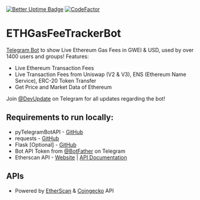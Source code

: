 [![Better Uptime Badge](https://betteruptime.com/status-badges/v1/monitor/9nh9.svg)](https://tgbots.advik.dev)
[![CodeFactor](https://www.codefactor.io/repository/github/devadvik/ethgasfeetrackerbot/badge)](https://www.codefactor.io/repository/github/devadvik/ethgasfeetrackerbot)

# ETHGasFeeTrackerBot
[Telegram Bot](https://telegram.dog/ETHGasFeeTrackerBot) to show Live Ethereum Gas Fees in GWEI & USD, used by over 1400 users and groups! Features:
  - Live Ethereum Transaction Fees
  - Live Transaction Fees from Uniswap (V2 & V3), ENS (Ethereum Name Service), ERC-20 Token Transfer
  - Get Price and Market Data of Ethereum
  
 Join [@DevUpdate](https://t.me/DevUpdate) on Telegram for all updates regarding the bot!

## Requirements to run locally:
  - pyTelegramBotAPI - [GitHub](https://github.com/eternnoir/pyTelegramBotAPI)
  - requests - [GitHub](https://github.com/psf/requests)
  - Flask [Optional] - [GitHub](https://github.com/pallets/flask)
  - Bot API Token from [@BotFather](https://t.me/BotFather) on Telegram
  - Etherscan API - [Website](https://etherscan.io/apis) | [API Documentation](https://docs.etherscan.io/)

## APIs
  - Powered by [EtherScan](https://etherscan.io/) & [Coingecko](https://coingecko.com) API
